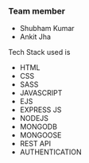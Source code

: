 ### Team member
  <ul>
  <li>Shubham Kumar </li>
     
  <li>Ankit Jha</li>
  </ul>
Tech Stack used is 

- HTML
- CSS
- SASS
- JAVASCRIPT
- EJS
- EXPRESS JS
- NODEJS
- MONGODB
- MONGOOSE
- REST API
- AUTHENTICATION



